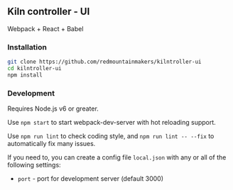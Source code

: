 ## Kiln controller - UI

Webpack + React + Babel

### Installation

```sh
git clone https://github.com/redmountainmakers/kilntroller-ui
cd kilntroller-ui
npm install
```

### Development

Requires Node.js v6 or greater.

Use `npm start` to start webpack-dev-server with hot reloading support.

Use `npm run lint` to check coding style, and `npm run lint -- --fix` to
automatically fix many issues.

If you need to, you can create a config file `local.json` with any or all of
the following settings:

- `port` - port for development server (default 3000)
